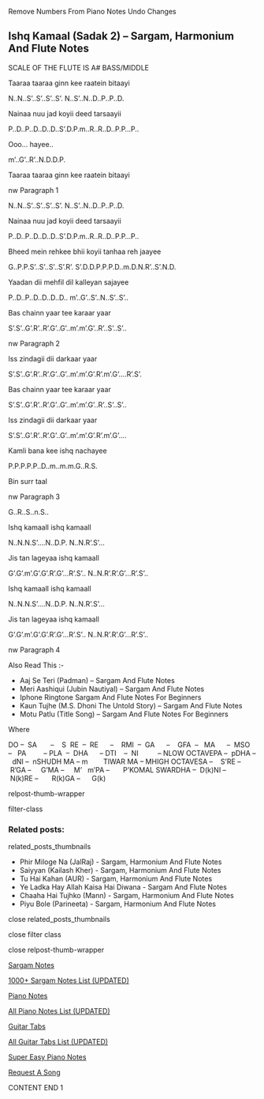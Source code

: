 
Remove Numbers From Piano Notes
Undo Changes



## Ishq Kamaal (Sadak 2) – Sargam, Harmonium And Flute Notes



SCALE OF THE FLUTE IS A# BASS/MIDDLE



Taaraa taaraa ginn kee raatein bitaayi



N..N..S’..S’..S’..S’. N..S’..N..D..P..P..D.



Nainaa nuu jad koyii deed tarsaayii



P..D..P..D..D..D..S’.D.P.m..R..R..D..P.P…P..



Ooo… hayee..



m’..G’..R’..N.D.D.P.



Taaraa taaraa ginn kee raatein bitaayi



nw Paragraph 1

N..N..S’..S’..S’..S’. N..S’..N..D..P..P..D.



Nainaa nuu jad koyii deed tarsaayii



P..D..P..D..D..D..S’.D.P.m..R..R..D..P.P…P..



Bheed mein rehkee bhii koyii tanhaa reh jaayee



G..P.P.S’..S’..S’..S’.R’. S’.D.D.P.P.P.D..m.D.N.R’..S’.N.D.



Yaadan dii mehfil dil kalleyan sajayee



P..D..P..D..D..D..D.. m’..G’..S’..N..S’..S’..



Bas chainn yaar tee karaar yaar



S’.S’..G’.R’..R’.G’..G’..m’.m’.G’..R’..S’..S’..

nw Paragraph 2



Iss zindagii dii darkaar yaar



S’.S’..G’.R’..R’.G’..G’..m’.m’.G’.R’.m’.G’….R’.S’.



Bas chainn yaar tee karaar yaar



S’.S’..G’.R’..R’.G’..G’..m’.m’.G’..R’..S’..S’..



Iss zindagii dii darkaar yaar



S’.S’..G’.R’..R’.G’..G’..m’.m’.G’.R’.m’.G’….



Kamli bana kee ishq nachayee



P.P.P.P.P..D..m..m.m.G..R.S.



Bin surr taal



nw Paragraph 3

G..R..S..n.S..



Ishq kamaall ishq kamaall



N..N.N.S’….N..D.P. N..N.R’.S’…



Jis tan lageyaa ishq kamaall



G’.G’.m’.G’.G’.R’.G’…R’.S’.. N..N.R’.R’.G’…R’.S’..



Ishq kamaall ishq kamaall



N..N.N.S’….N..D.P. N..N.R’.S’…



Jis tan lageyaa ishq kamaall



G’.G’.m’.G’.G’.R’.G’…R’.S’.. N..N.R’.R’.G’…R’.S’..

nw Paragraph 4



Also Read This :-





* Aaj Se Teri (Padman) – Sargam And Flute Notes
* Meri Aashiqui (Jubin Nautiyal) – Sargam And Flute Notes
* Iphone Ringtone Sargam And Flute Notes For Beginners
* Kaun Tujhe (M.S. Dhoni The Untold Story) – Sargam And Flute Notes
* Motu Patlu (Title Song) – Sargam And Flute Notes For Beginners





Where



DO –  SA       –    S  RE  –  RE      –    RMI  –  GA      –    GFA  –   MA      –  MSO  –   PA         – PLA  –  DHA      – DTI    –  NI          – NLOW OCTAVEPA –  pDHA –  dNI –  nSHUDH MA – m        TIWAR MA – MHIGH OCTAVESA –    S’RE –     R’GA –     G’MA –     M’   m’PA –       P’KOMAL SWARDHA –  D(k)NI –       N(k)RE –       R(k)GA –      G(k)

relpost-thumb-wrapper

filter-class

### Related posts:

related_posts_thumbnails

* Phir Miloge Na (JalRaj) - Sargam, Harmonium And Flute Notes
* Saiyyan (Kailash Kher) - Sargam, Harmonium And Flute Notes
* Tu Hai Kahan (AUR) - Sargam, Harmonium And Flute Notes
* Ye Ladka Hay Allah Kaisa Hai Diwana - Sargam And Flute Notes
* Chaaha Hai Tujhko (Mann) - Sargam, Harmonium And Flute Notes
* Piyu Bole (Parineeta) - Sargam, Harmonium And Flute Notes

close related_posts_thumbnails

close filter class

close relpost-thumb-wrapper

[Sargam Notes](https://www.notationsworld.com/sargam-notes.html)

[1000+ Sargam Notes List (UPDATED)](https://www.notationsworld.com/all-songs-list-sargam-notes.html)

[Piano Notes](https://www.notationsworld.com/piano-notes.html)

[All Piano Notes List (UPDATED)](https://www.notationsworld.com/all-songs-list-piano-notes.html)

[Guitar Tabs](https://www.notationsworld.com/guitar-tabs.html)

[All Guitar Tabs List (UPDATED)](https://www.notationsworld.com/all-songs-list-guitar-tabs.html)

[Super Easy Piano Notes](https://studywall.in/)

[Request A Song](https://www.notationsworld.com/request-a-song.html)

CONTENT END 1

